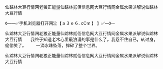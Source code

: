 仙踪林大豆行情网老狼正能量仙踪林贰佰信息网大豆行情网金属水果派解说仙踪林大豆行情

《——✅手机浏览器打开网沚【ａ３ｅ６. cOm 】 】✅—》--

仙踪林大豆行情网老狼正能量仙踪林贰佰信息网大豆行情网金属水果派解说仙踪林大豆行情　　我终于知道老木心里最浪漫的事是什么了。我忍不住自已，转过身，偷偷笑了。
　　一滴水珠坠落，摔碎了整个世界。





仙踪林大豆行情网老狼正能量仙踪林贰佰信息网大豆行情网金属水果派解说仙踪林大豆行情
